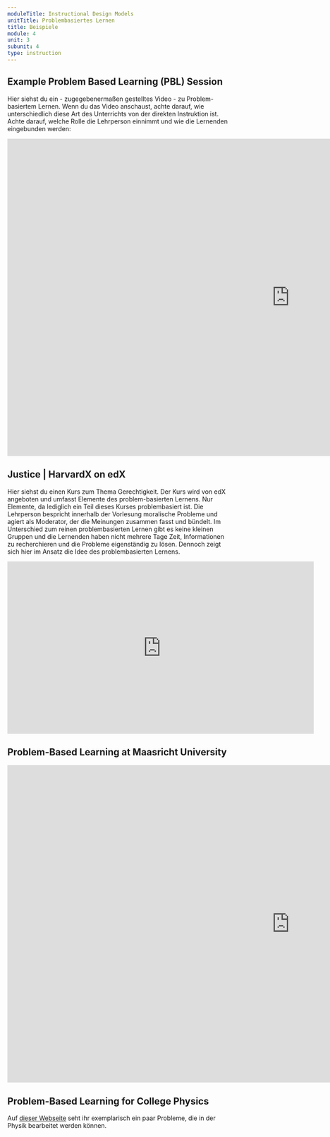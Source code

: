 ```yaml
---
moduleTitle: Instructional Design Models
unitTitle: Problembasiertes Lernen
title: Beispiele
module: 4
unit: 3
subunit: 4
type: instruction
---
```



## Example Problem Based Learning (PBL) Session

Hier siehst du ein - zugegebenermaßen gestelltes Video - zu Problem-basiertem Lernen. Wenn du das Video anschaust, achte darauf, wie unterschiedlich diese Art des Unterrichts von der direkten Instruktion ist. Achte darauf, welche Rolle die Lehrperson einnimmt und wie die Lernenden eingebunden werden: 

<iframe width="1280" height="720" src="https://www.youtube.com/embed/nkUOFHU3HV0" frameborder="0" allow="accelerometer; autoplay; encrypted-media; gyroscope; picture-in-picture" allowfullscreen></iframe>

## Justice | HarvardX on edX

Hier siehst du einen Kurs zum Thema Gerechtigkeit. Der Kurs wird von edX angeboten und umfasst Elemente des problem-basierten Lernens. Nur Elemente, da lediglich ein Teil dieses Kurses problembasiert ist. Die Lehrperson bespricht innerhalb der Vorlesung moralische Probleme und agiert als Moderator, der die Meinungen zusammen fasst und bündelt. Im Unterschied zum reinen problembasierten Lernen gibt es keine kleinen Gruppen und die Lernenden haben nicht mehrere Tage Zeit, Informationen zu recherchieren und die Probleme eigenständig zu lösen. Dennoch zeigt sich hier im Ansatz die Idee des problembasierten Lernens. 

<iframe width="695" height="391" src="https://www.youtube.com/embed/1t5g4wbeZi8" frameborder="0" allow="accelerometer; autoplay; encrypted-media; gyroscope; picture-in-picture" allowfullscreen></iframe>

## Problem-Based Learning at Maasricht University

<iframe width="1280" height="720" src="https://www.youtube.com/embed/cMtLXXf9Sko" frameborder="0" allow="accelerometer; autoplay; encrypted-media; gyroscope; picture-in-picture" allowfullscreen></iframe>

## Problem-Based Learning for College Physics

Auf [dieser Webseite](http://pbl.ccdmd.qc.ca/resultat.php?action=prob_tous&he=768) seht ihr exemplarisch ein paar Probleme, die in der Physik bearbeitet werden können. 